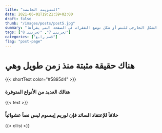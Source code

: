 ```yaml
---
title: "التدوينة الخامسة"
date: 2021-06-01T19:21:59+02:00
draft: false
thumb: "/images/posts/post5.jpg"
summary: "هناك حقيقة مثبتة منذ زمن طويل وهي أن المحتوى المقروء لصفحة ما سيلهي القارئ عن التركيز على الشكل الخارجي للنص أو شكل توضع الفقرات في الصفحة التي يقرأها"
tags: ["تجريبى 7", "تجريبى 8"]
categories: ["قسم رابع"]
flag: "post-page"
---
```


# هناك حقيقة مثبتة منذ زمن طويل وهي  

{{< shortText color="#5895d4" >}}

### هنالك العديد من الأنواع المتوفرة

{{< text >}}

### خلافاَ للإعتقاد السائد فإن لوريم إيبسوم ليس نصاَ عشوائياً

{{< ollist >}}